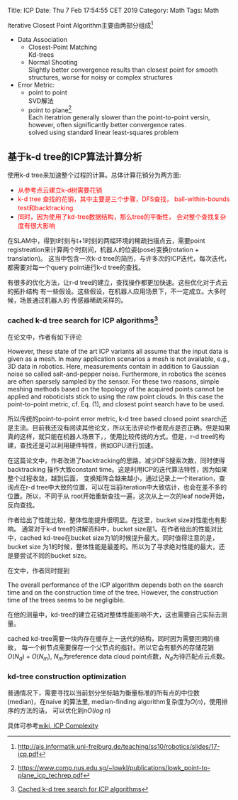 Title: ICP
Date: Thu  7 Feb 17:54:55 CET 2019
Category: Math
Tags: Math

Iterative Closest Point Algorithm主要由两部分组成[^1]

* Data Association
	* Closest-Point Matching  
Kd-trees
	* Normal Shooting  
Slightly better convergence results than closest point for smooth structures,
worse for noisy or complex structures
* Error Metric:
	* point to point  
  SVD解法
	* point to plane[^3]  
Each iteratrion generally slower than the point-to-point versin, however, often
significantly better convergence rates.  
solved using standard linear least-squares problem


## 基于k-d tree的ICP算法计算分析
使用k-d tree来加速整个过程的计算。总体计算花销分为两方面:

* <span style="color:red"> 从参考点云建立k-d树需要花销 </span>
* <span style="color:red"> k-d tree 查找的花销，其中主要是三个步骤，DFS查找，
ball-within-bounds test和backtracking. </span>
* <span style="color:red"> 同时，因为使用了kd-tree数据结构，那么tree的平衡性，
会对整个查找复杂度有很大影响 </span>

在SLAM中，得到t时刻与t+1时刻的两幅环境的稀疏扫描点云，需要point
registreation来计算两个时刻间，机器人的位姿(pose)变换(rotation + translation)。
这当中包含一次k-d tree的简历，与许多次的ICP迭代，每次迭代，都需要对每一个query
point进行k-d tree的查找。

有很多的优化方法，让r-d tree的建立，查找操作都更加快速。这些优化对于点云的拓扑结构
有一些假设。这些假设，在机器人应用场景下，不一定成立。大多时候，场景通过机器人的
传感器稀疏采样的。


### cached k-d tree search for ICP algorithms[^2]
在论文中，作者有如下评论

> <span style="color:red">
However, these state of the art ICP variants all assume that the input data is
given as a mesh.  In many application scenarios a mesh is not available, e.g.,
3D data in robotics. Here, measurements contain in addition to Gaussian noise so
called salt-and-pepper noise. Furthermore, in robotics the scenes are often
sparsely sampled by the sensor. For these two reasons, simple meshing methods
based on the topology of the acquired points cannot be applied and roboticists
stick to using the raw point clouds. In this case the point-to-point metric,
cf. Eq. (1), and closest point search have to be used.
</span>

所以传统的point-to-point error metric, k-d tree based closed point
search还是主流。目前我还没有阅读其他论文，所以无法评论作者观点是否正确。但是如果
真的这样，就只能在机器人场景下，，使用比较传统的方式。但是，r-d
tree的构建，查找还是可以利用硬件特性，例如GPU进行加速。

在这篇论文中，作者改进了backtracking的思路，减少DFS搜索次数，同时使得backtracking
操作大致constant time。这是利用ICP的迭代算法特性，因为如果整个过程收敛，越到后面，
变换矩阵会越来越小，通过记录上一个iteration，查询点在r-d
tree中大致的位置，可以在当前iteration中大致估计，也会在差不多的位置。所以，不同于从
root开始重新查找一遍，这次从上一次的leaf node开始，反向查找。

作者给出了性能比较，整体性能提升很明显。在这里，bucket size对性能也有影响。
通常对于k-d tree的讲解资料中，bucket size是1。在作者给出的性能对比中，cached
kd-tree在bucket size为1的时候提升最大。同时值得注意的是，bucket size
为1的时候，整体性能是最差的。所以为了寻求绝对性能的最大，还是要尝试不同的bucket
size。

在文中，作者同时提到

> <span style="color:red">
The overall performance of the ICP algorithm depends
both on the search time and on the construction time
of the tree. However, the construction time of the trees
seems to be negligible.
</span>

在他的测量中，kd-tree的建立花销对整体性能影响不大，这也需要自己实际去测量。

cached kd-tree需要一块内存在缓存上一迭代的结构，同时因为需要回溯的缘故，
每一个树节点需要保存一个父节点的指针。所以它会有额外的存储花销$O(N_d) +
O(N_m)$, $N_m$为reference data cloud point点数，$N_d$为待匹配点云点数。

### kd-tree construction optimization
普通情况下，需要寻找以当前划分坐标轴为衡量标准的所有点的中位数(median)，在naive
的算法里, median-finding algorithm复杂度为$O(n)$，使用排序的方法的话，
可以优化到$nO(log\;n)$

具体可参考[wiki, ICP Complexity](https://en.wikipedia.org/wiki/K-d_tree#Complexity)


[^1]: http://ais.informatik.uni-freiburg.de/teaching/ss10/robotics/slides/17-icp.pdf
[^2]: [Cached k-d tree search for ICP algorithms]({filename}/pdfs/Cachedk-d_tree_search_for_ICP_algorithms.pdf)
[^3]: https://www.comp.nus.edu.sg/~lowkl/publications/lowk_point-to-plane_icp_techrep.pdf

